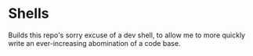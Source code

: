 # Shells

Builds this repo's sorry excuse of a dev shell, to allow me to more quickly
write an ever-increasing abomination of a code base.
